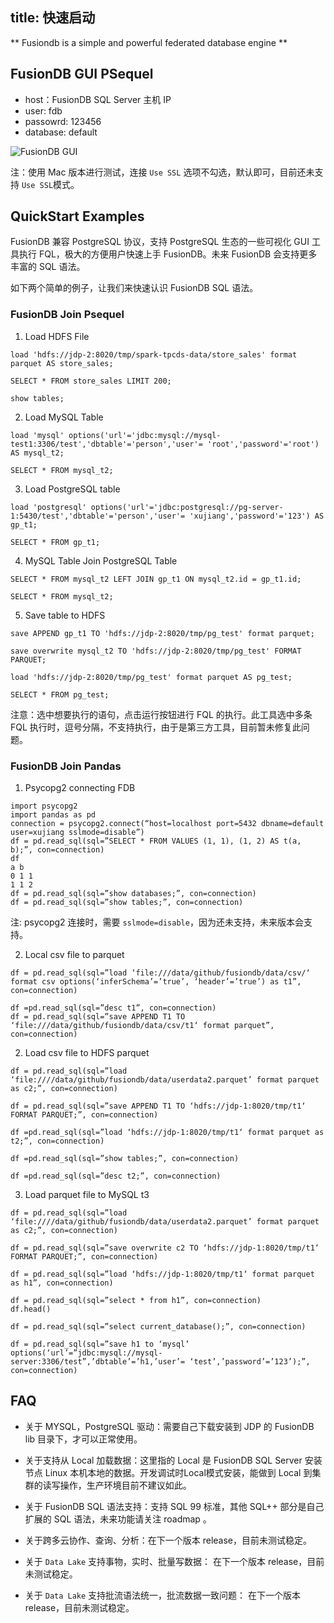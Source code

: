 title: 快速启动 
---

** Fusiondb is a simple and powerful federated database engine **

## FusionDB GUI PSequel

- host：FusionDB SQL Server 主机 IP
- user: fdb
- passowrd: 123456
- database: default 

![FusionDB GUI](http://www.fusionlab.cn/zh-cn/fdb/img/psequel-gui.png)

注：使用 Mac 版本进行测试，连接 `Use SSL` 选项不勾选，默认即可，目前还未支持 `Use SSL`模式。

## QuickStart Examples

FusionDB 兼容 PostgreSQL 协议，支持 PostgreSQL 生态的一些可视化 GUI 工具执行 FQL，极大的方便用户快速上手 FusionDB。未来 FusionDB 会支持更多丰富的 SQL 语法。

如下两个简单的例子，让我们来快速认识 FusionDB SQL 语法。

### FusionDB Join Psequel

1. Load HDFS File

```
load 'hdfs://jdp-2:8020/tmp/spark-tpcds-data/store_sales' format parquet AS store_sales;

SELECT * FROM store_sales LIMIT 200;

show tables;
```

2. Load MySQL Table

```
load 'mysql' options('url'='jdbc:mysql://mysql-test1:3306/test','dbtable'='person','user'= 'root','password'='root') AS mysql_t2;

SELECT * FROM mysql_t2;
```

3. Load PostgreSQL table

```
load 'postgresql' options('url'='jdbc:postgresql://pg-server-1:5430/test','dbtable'='person','user'= 'xujiang','password'='123') AS gp_t1;

SELECT * FROM gp_t1;
```

4. MySQL Table Join PostgreSQL Table

```
SELECT * FROM mysql_t2 LEFT JOIN gp_t1 ON mysql_t2.id = gp_t1.id;

SELECT * FROM mysql_t2;
```

5. Save table to HDFS

```
save APPEND gp_t1 TO 'hdfs://jdp-2:8020/tmp/pg_test' format parquet;

save overwrite mysql_t2 TO 'hdfs://jdp-2:8020/tmp/pg_test' FORMAT PARQUET;

load 'hdfs://jdp-2:8020/tmp/pg_test' format parquet AS pg_test;

SELECT * FROM pg_test;
```

注意：选中想要执行的语句，点击运行按钮进行 FQL 的执行。此工具选中多条 FQL 执行时，逗号分隔，不支持执行，由于是第三方工具，目前暂未修复此问题。

### FusionDB Join Pandas

1. Psycopg2 connecting FDB

```
import psycopg2
import pandas as pd
connection = psycopg2.connect(“host=localhost port=5432 dbname=default user=xujiang sslmode=disable”)
df = pd.read_sql(sql=”SELECT * FROM VALUES (1, 1), (1, 2) AS t(a, b);”, con=connection)
df
a b
0 1 1
1 1 2
df = pd.read_sql(sql=”show databases;”, con=connection)
df = pd.read_sql(sql=”show tables;”, con=connection)
```

注: psycopg2 连接时，需要 `sslmode=disable`，因为还未支持，未来版本会支持。

2. Local csv file to parquet

```
df = pd.read_sql(sql=”load ‘file:///data/github/fusiondb/data/csv/‘ format csv options(‘inferSchema’=’true’, ‘header’=’true’) as t1”, con=connection)

df =pd.read_sql(sql=”desc t1”, con=connection)
df = pd.read_sql(sql=”save APPEND T1 TO ‘file:///data/github/fusiondb/data/csv/t1‘ format parquet”, con=connection)
```

2. Load csv file to HDFS parquet

```
df = pd.read_sql(sql=”load ‘file:////data/github/fusiondb/data/userdata2.parquet’ format parquet as c2;”, con=connection)

df = pd.read_sql(sql=”save APPEND T1 TO ‘hdfs://jdp-1:8020/tmp/t1‘ FORMAT PARQUET;”, con=connection)

df =pd.read_sql(sql=”load ‘hdfs://jdp-1:8020/tmp/t1‘ format parquet as t2;”, con=connection)

df =pd.read_sql(sql=”show tables;”, con=connection)

df =pd.read_sql(sql=”desc t2;”, con=connection)
```

3. Load parquet file to MySQL t3

```
df = pd.read_sql(sql=”load ‘file:////data/github/fusiondb/data/userdata2.parquet’ format parquet as c2;”, con=connection)

df = pd.read_sql(sql=”save overwrite c2 TO ‘hdfs://jdp-1:8020/tmp/t1‘ FORMAT PARQUET;”, con=connection)

df = pd.read_sql(sql=”load ‘hdfs://jdp-1:8020/tmp/t1‘ format parquet as h1”, con=connection)

df = pd.read_sql(sql=”select * from h1”, con=connection)
df.head()

df = pd.read_sql(sql=”select current_database();”, con=connection)

df = pd.read_sql(sql=”save h1 to ‘mysql’ options(‘url’=”jdbc:mysql://mysql-server:3306/test”,’dbtable’=’h1,’user’= ‘test’,’password’=’123’);”, con=connection)
```

## FAQ

- 关于 MYSQL，PostgreSQL 驱动：需要自己下载安装到 JDP 的 FusionDB lib 目录下，才可以正常使用。

- 关于支持从 Local 加载数据：这里指的 Local 是 FusionDB SQL Server 安装节点 Linux 本机本地的数据。开发调试时Local模式安装，能做到 Local 到集群的读写操作，生产环境目前不建议如此。

- 关于 FusionDB SQL 语法支持：支持 SQL 99 标准，其他 SQL++ 部分是自己扩展的 SQL 语法，未来功能请关注 roadmap 。

- 关于跨多云协作、查询、分析：在下一个版本 release，目前未测试稳定。

- 关于 `Data Lake` 支持事物，实时、批量写数据： 在下一个版本 release，目前未测试稳定。

- 关于 `Data Lake` 支持批流语法统一，批流数据一致问题： 在下一个版本 release，目前未测试稳定。

